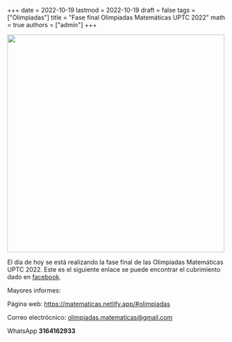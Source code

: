 +++
date      = 2022-10-19
lastmod   = 2022-10-19
draft     = false
tags      = ["Olimpiadas"]
title     = "Fase final Olimpiadas Matemáticas UPTC 2022"
math      = true
authors   = ["admin"]
+++


<img src=""  width="500">


El día de hoy se está realizando la fase final de las Olimpiadas Matemáticas UPTC 2022.  Este es el siguiente enlace se puede encontrar el cubrimiento dado en [facebook](https://www.facebook.com/universidaduptc/photos/pcb.6304933522856355/6304897842859923/).


Mayores informes:

Página web: https://matematicas.netlify.app/#olimpiadas

Correo electrócnico: [olimpiadas.matematicas@gmail.com](mailto:olimpiadas.matematicas@gmail.com)

WhatsApp **3164162933**
